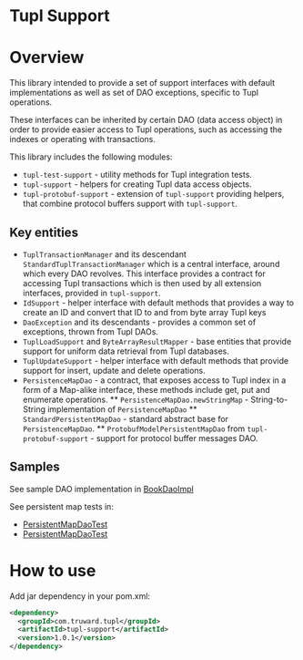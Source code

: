 Tupl Support
============

# Overview

This library intended to provide a set of support interfaces with default implementations as
well as set of DAO exceptions, specific to Tupl operations.

These interfaces can be inherited by certain DAO (data access object) in order to provide easier access to Tupl
operations, such as accessing the indexes or operating with transactions.

This library includes the following modules:

* ``tupl-test-support`` - utility methods for Tupl integration tests.
* ``tupl-support`` - helpers for creating Tupl data access objects.
* ``tupl-protobuf-support`` - extension of ``tupl-support`` providing helpers, that combine protocol buffers support with ``tupl-support``.

## Key entities

* ``TuplTransactionManager`` and its descendant ``StandardTuplTransactionManager`` which is a central interface, around which every DAO revolves.
This interface provides a contract for accessing Tupl transactions which is then used by all extension interfaces, provided in ``tupl-support``.
* ``IdSupport`` - helper interface with default methods that provides a way to create an ID and convert that ID to and from byte array Tupl keys
* ``DaoException`` and its descendants - provides a common set of exceptions, thrown from Tupl DAOs.
* ``TuplLoadSupport`` and ``ByteArrayResultMapper`` - base entities that provide support for uniform data retrieval from Tupl databases.
* ``TuplUpdateSupport`` - helper interface with default methods that provide support for insert, update and delete operations.
* ``PersistenceMapDao`` - a contract, that exposes access to Tupl index in a form of a Map-alike interface, these methods include get, put and enumerate operations.
** ``PersistenceMapDao.newStringMap`` - String-to-String implementation of ``PersistenceMapDao``
** ``StandardPersistentMapDao`` - standard abstract base for ``PersistenceMapDao``.
** ``ProtobufModelPersistentMapDao`` from ``tupl-protobuf-support`` - support for protocol buffer messages DAO.

## Samples

See sample DAO implementation in [BookDaoImpl](https://github.com/truward/tupl-support/blob/master/tupl-support/src/test/java/com/truward/tupl/support/testDao/BookDaoImpl.java)

See persistent map tests in:

* [PersistentMapDaoTest](https://github.com/truward/tupl-support/blob/master/tupl-support/src/test/java/com/truward/tupl/support/map/PersistentMapDaoTest.java)
* [PersistentMapDaoTest](https://github.com/truward/tupl-support/blob/master/tupl-protobuf-support/src/test/java/com/truward/tupl/protobuf/ProtobufModelPersistentMapDaoTest.java)

# How to use

Add jar dependency in your pom.xml:

```xml
<dependency>
  <groupId>com.truward.tupl</groupId>
  <artifactId>tupl-support</artifactId>
  <version>1.0.1</version>
</dependency>
```
